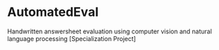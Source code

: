 # AutomatedEval
Handwritten answersheet evaluation using computer vision and natural language processing [Specialization Project]
